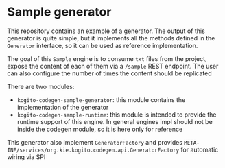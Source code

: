 <!--
  Licensed to the Apache Software Foundation (ASF) under one
  or more contributor license agreements.  See the NOTICE file
  distributed with this work for additional information
  regarding copyright ownership.  The ASF licenses this file
  to you under the Apache License, Version 2.0 (the
  "License"); you may not use this file except in compliance
  with the License.  You may obtain a copy of the License at

    http://www.apache.org/licenses/LICENSE-2.0

  Unless required by applicable law or agreed to in writing,
  software distributed under the License is distributed on an
  "AS IS" BASIS, WITHOUT WARRANTIES OR CONDITIONS OF ANY
  KIND, either express or implied.  See the License for the
  specific language governing permissions and limitations
  under the License.
  -->

# Sample generator

This repository contains an example of a generator. The output of this generator is quite simple, but it implements all
the methods defined in the `Generator` interface, so it can be used as reference implementation.

The goal of this `Sample` engine is to consume `txt` files from the project, expose the content of each of them via a `/sample` REST 
endpoint. The user can also configure the number of times the content should be replicated

There are two modules:
- `kogito-codegen-sample-generator`: this module contains the implementation of the generator
- `kogito-codegen-sample-runtime`: this module is intended to provide the runtime support of this engine. In general engines
  impl should not be inside the codegen module, so it is here only for reference 
  
This generator also implement `GeneratorFactory` and provides `META-INF/services/org.kie.kogito.codegen.api.GeneratorFactory`
for automatic wiring via SPI